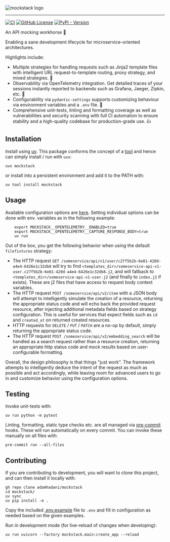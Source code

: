 ![mockstack logo](https://github.com/adamhadani/mockstack/raw/feature/ah-strategy-proxyrules/docs/assets/logo-wide-sm.png)

--------------------------------------------------------------------------------


[![CI](https://github.com/adamhadani/mockstack/actions/workflows/ci.yml/badge.svg)](https://github.com/adamhadani/mockstack/actions/workflows/ci.yml)
[![GitHub License](https://img.shields.io/github/license/adamhadani/mockstack)](https://github.com/adamhadani/mockstack/blob/main/LICENSE)
[![PyPI - Version](https://img.shields.io/pypi/v/mockstack)](https://pypi.org/project/mockstack/)

An API mocking workhorse :racehorse:

Enabling a sane development lifecycle for microservice-oriented architectures.

Highlights include:

* Multiple strategies for handling requests such as Jinja2 template files with intelligent URL request-to-template routing, proxy strategy, and mixed strategies. :game_die:
* Observability via OpenTelemetry integration. Get detailed traces of your sessions instantly reported to backends such as Grafana, Jaeger, Zipkin, etc. :eyes:
* Configurability via `pydantic-settings` supports customizing behaviour via environment variables and a `.env` file. :flags:
* Comprehensive unit-tests, linting and formatting coverage as well as vulnerabilities and security scanning with full CI automation to ensure stability and a high-quality codebase for production-grade use. :+1:


## Installation

Install using [uv](https://docs.astral.sh/uv/). This package conforms the concept of a [tool](https://docs.astral.sh/uv/concepts/tools/) and hence can simply install / run with `uvx`:

    uvx mockstack

or install into a persistent environment and add it to the PATH with:

    uv tool install mockstack


## Usage

Available configuration options are [here](https://github.com/adamhadani/mockstack/blob/main/mockstack/config.py). Setting individual options can be done with env. variables as in the following example:

```shell
    export MOCKSTACK__OPENTELEMETRY__ENABLED=true
    export MOCKSTACK__OPENTELEMETRY__CAPTURE_RESPONSE_BODY=true
    uv run
```

Out of the box, you get the following behavior when using the default `filefixtures` strategy:

- The HTTP request `GET /someservice/api/v1/user/c27f5b2b-6e81-420d-a4e4-6426e1c32db8` will try to find `<templates_dir>/someservice-api-v1-user.c27f5b2b-6e81-420d-a4e4-6426e1c32db8.j2`,
  and will fallback to `<templates_dir>/someservice-api-v1-user.j2` (and finally to `index.j2` if exists). These are j2 files that have access to request body context variables.
- The HTTP request `POST /someservice/api/v2/item` with a JSON body will attempt to intelligently simulate the creation of a resource, returning the appropriate status code and will echo back the provided request resource, after injecting additional metadata fields based on strategy configuration. This is useful for services that expect fields such as `id` and `created_at` on returned created resources.
- HTTP requests for `DELETE` / `PUT` / `PATCH` are a no-op by default, simply returning the appropriate status code.
- The HTTP request `POST /someservice/api/v2/embedding_search` will be handled as a search request rather than a resource creation, returning an appropriate http status code and mock results based on user-configurable formatting.

Overall, the design philosophy is that things "just work". The framework attempts to intelligently deduce the intent of the request as much as possible and act accordingly,
while leaving room for advanced users to go in and customize behavior using the configuration options.


## Testing

Invoke unit-tests with:

    uv run python -m pytest

Linting, formatting, static type checks etc. are all managed via [pre-commit](https://pre-commit.com/) hooks. These will run automatically on every commit. You can invoke these manually on all files with:

    pre-commit run --all-files


## Contributing

If you are contributing to development, you will want to clone this project, and can then install it locally with:

    gh repo clone adamhadani/mockstack
    cd mockstack/
    uv sync
    uv pip install -e .

Copy the included [.env.example](https://github.com/adamhadani/mockstack/blob/main/.env.example) file to `.env` and fill in configuration as needed based on the given examples.

Run in development mode (for live-reload of changes when developing):

    uv run uvicorn --factory mockstack.main:create_app --reload
